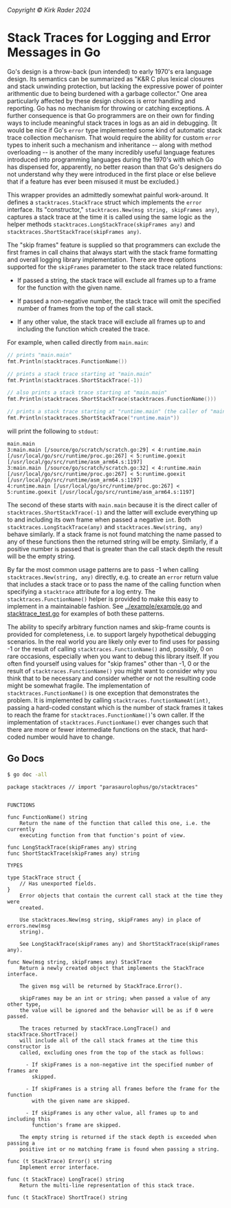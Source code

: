 _Copyright &copy; Kirk Rader 2024_

# Stack Traces for Logging and Error Messages in Go

Go's design is a throw-back (pun intended) to early 1970's era language design.
Its semantics can be summarized as "K&R C plus lexical closures and stack
unwinding protection, but lacking the expressive power of pointer arithmentic
due to being burdened with a garbage collector." One area particularly affected
by these design choices is error handling and reporting. Go has no mechanism for
throwing or catching exceptions. A further consequence is that Go programmers
are on their own for finding ways to include meaningful stack traces in logs as
an aid in debugging. (It would be nice if Go's `error` type implemented some
kind of automatic stack trace collection mechanism. That would require the
ability for custom `error` types to inherit such a mechanism and inheritance --
along with method overloading -- is another of the many incredibly useful
language features introduced into programming languages during the 1970's with
which Go has dispensed for, apparently, no better reason than that Go's
designers do not understand why they were introduced in the first place or else
believe that if a feature has ever been misused it must be excluded.)

This wrapper provides an admittedly somewhat painful work-around. It defines a
`stacktraces.StackTrace` struct which implements the `error` interface. Its
"constructor," `stacktraces.New(msg string, skipFrames any)`, captures a stack
trace at the time it is called using the same logic as the helper methods
`stacktraces.LongStackTrace(skipFrames any)` and
`stacktraces.ShortStackTrace(skipFrames any)`. 

The "skip frames" feature is supplied so that programmers can exclude the first
frames in call chains that always start with the stack frame formatting and
overall logging library implementation. There are three options supported for
the `skipFrames` parameter to the stack trace related functions:

- If passed a string, the stack trace will exclude all frames up to a frame for
  the function with the given name.

- If passed a non-negative number, the stack trace will omit the specified
  number of frames from the top of the call stack.

- If any other value, the stack trace will exclude all frames up to and
  including the function which created the trace.

For example, when called directly from `main.main`:

```go
// prints "main.main"
fmt.Println(stacktraces.FunctionName())

// prints a stack trace starting at "main.main"
fmt.Println(stacktraces.ShortStackTrace(-1))

// also prints a stack trace starting at "main.main"
fmt.Println(stacktraces.ShortStackTrace(stacktraces.FunctionName()))

// prints a stack trace starting at "runtime.main" (the caller of "main.main")
fmt.Println(stacktraces.ShortStackTrace("runtime.main"))
```

will print the following to `stdout`:

```
main.main
3:main.main [/source/go/scratch/scratch.go:29] < 4:runtime.main [/usr/local/go/src/runtime/proc.go:267] < 5:runtime.goexit [/usr/local/go/src/runtime/asm_arm64.s:1197]
3:main.main [/source/go/scratch/scratch.go:32] < 4:runtime.main [/usr/local/go/src/runtime/proc.go:267] < 5:runtime.goexit [/usr/local/go/src/runtime/asm_arm64.s:1197]
4:runtime.main [/usr/local/go/src/runtime/proc.go:267] < 5:runtime.goexit [/usr/local/go/src/runtime/asm_arm64.s:1197]
```

The second of these starts with `main.main` because it is the direct caller of
`stacktraces.ShortStackTrace(-1)` and the latter will exclude everything up to
and including its own frame when passed a negative `int`. Both
`stacktraces.LongStackTrace(any)` and `stacktraces.New(string, any)` behave
similarly. If a stack frame is not found matching the name passed to any of
these functions then the returned string will be empty. Similarly, if a positive
number is passed that is greater than the call stack depth the result will be
the empty string.

By far the most common usage patterns are to pass -1 when calling
`stacktraces.New(string, any)` directly, e.g. to create an `error` return value
that includes a stack trace or to pass the name of the calling function when
specifying a `stacktrace` attribute for a log entry. The
`stacktraces.FunctionName()` helper is provided to make this easy to implement in a
maintainable fashion. See [../example/example.go](../example/example.go) and
[stacktrace_test.go](./stacktrace_test.go) for examples of both these patterns.

The ability to specify arbitrary function names and skip-frame counts is
provided for completeness, i.e. to support largely hypothetical debugging
scenarios. In the real world you are likely only ever to find uses for passing
-1 or the result of calling `stacktraces.FunctionName()` and, possibly, 0 on
rare occasions, especially when you want to debug this library itself. If you
often find yourself using values for "skip frames" other than -1, 0 or the
result of `stacktraces.FunctionName()` you might want to consider why you think
that to be necessary and consider whether or not the resulting code might be
somewhat fragile. The implementation of `stacktraces.FunctionName()` is one
exception that demonstrates the problem. It is implemented by calling
`stacktraces.functionNameAt(int)`, passing a hard-coded constant which is the
number of stack frames it takes to reach the frame for
`stacktraces.FunctionName()`'s own caller. If the implementation of
`stacktraces.FunctionName()` ever changes such that there are more or fewer
intermediate functions on the stack, that hard-coded number would have to
change.

## Go Docs

```bash
$ go doc -all
```

```
package stacktraces // import "parasaurolophus/go/stacktraces"


FUNCTIONS

func FunctionName() string
    Return the name of the function that called this one, i.e. the currently
    executing function from that function's point of view.

func LongStackTrace(skipFrames any) string
func ShortStackTrace(skipFrames any) string

TYPES

type StackTrace struct {
	// Has unexported fields.
}
    Error objects that contain the current call stack at the time they were
    created.

    Use stacktraces.New(msg string, skipFrames any) in place of errors.new(msg
    string).

    See LongStackTrace(skipFrames any) and ShortStackTrace(skipFrames any).

func New(msg string, skipFrames any) StackTrace
    Return a newly created object that implements the StackTrace interface.

    The given msg will be returned by StackTrace.Error().

    skipFrames may be an int or string; when passed a value of any other type,
    the value will be ignored and the behavior will be as if 0 were passed.

    The traces returned by stackTrace.LongTrace() and stackTrace.ShortTrace()
    will include all of the call stack frames at the time this constructor is
    called, excluding ones from the top of the stack as follows:

      - If skipFrames is a non-negative int the specified number of frames are
        skipped.

      - If skipFrames is a string all frames before the frame for the function
        with the given name are skipped.

      - If skipFrames is any other value, all frames up to and including this
        function's frame are skipped.

    The empty string is returned if the stack depth is exceeded when passing a
    positive int or no matching frame is found when passing a string.

func (t StackTrace) Error() string
    Implement error interface.

func (t StackTrace) LongTrace() string
    Return the multi-line representation of this stack trace.

func (t StackTrace) ShortTrace() string
```

